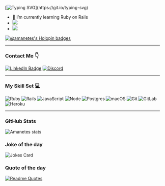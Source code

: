 [![Typing SVG](https://readme-typing-svg.herokuapp.com?font=Press+Start+2P&color=6EF72C&lines=Hi!+I'm+Sergey!)](https://git.io/typing-svg)

- 💎 I’m currently learning Ruby on Rails 
- [![](https://www.codewars.com/users/Amanethes/badges/small)](https://www.codewars.com/users/Amanethes)
- ![](https://komarev.com/ghpvc/?username=Amanetes)

[![@amanetes's Holopin badges](https://holopin.me/amanetes)](https://holopin.io/@amanetes)

---

### Contact Me 👇
[![LinkedIn Badge](https://img.shields.io/badge/LinkedIn-0077B5?style=for-the-badge&logo=linkedin&logoColor=white)](https://www.linkedin.com/in/sergey-fatyukhin-241b38b2/)
[![Discord](https://img.shields.io/badge/Discord-%235865F2.svg?style=for-the-badge&logo=discord&logoColor=white)](https://discordapp.com/users/995960910311080036)

---

### My Skill Set  💻

![Ruby](https://img.shields.io/badge/ruby-%23CC342D.svg?style=for-the-badge&logo=ruby&logoColor=white)
![Rails](https://img.shields.io/badge/rails-%23CC0000.svg?style=for-the-badge&logo=ruby-on-rails&logoColor=white)
![JavaScript](https://img.shields.io/badge/JavaScript-F7DF1E?style=for-the-badge&logo=javascript&logoColor=black)
![Node](https://img.shields.io/badge/Node.js-43853D?style=for-the-badge&logo=node.js&logoColor=white)
![Postgres](https://img.shields.io/badge/postgres-%23316192.svg?style=for-the-badge&logo=postgresql&logoColor=white)
![macOS](https://img.shields.io/badge/mac%20os-000000?style=for-the-badge&logo=macos&logoColor=F0F0F0)
![Git](https://img.shields.io/badge/git-%23F05033.svg?style=for-the-badge&logo=git&logoColor=white)
![GitLab](https://img.shields.io/badge/gitlab-%23181717.svg?style=for-the-badge&logo=gitlab&logoColor=white)
![Heroku](https://img.shields.io/badge/Heroku-430098?style=for-the-badge&logo=heroku&logoColor=white)

---

### GitHub Stats
  
  ![Amanetes stats](https://github-readme-stats.vercel.app/api/top-langs/?username=Amanetes&theme=tokyonight)
  
### Joke of the day

![Jokes Card](https://readme-jokes.vercel.app/api)

### Quote of the day

[![Readme Quotes](https://quotes-github-readme.vercel.app/api?type=horizontal&theme=monokai)](https://github.com/piyushsuthar/github-readme-quotes)
<!---
Amanetes/Amanetes is a ✨ special ✨ repository because its `README.md` (this file) appears on your GitHub profile.
You can click the Preview link to take a look at your changes.
--->

